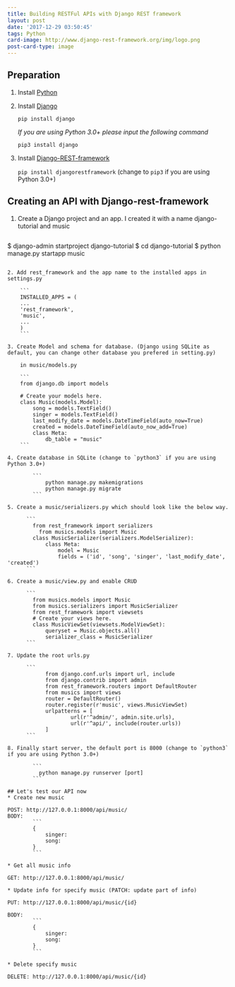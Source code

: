 ```yaml
---
title: Building RESTFul APIs with Django REST framework
layout: post
date: '2017-12-29 03:50:45'
tags: Python
card-image: http://www.django-rest-framework.org/img/logo.png
post-card-type: image
---
```


## Preparation
1. Install [Python](https://www.python.org/downloads/)
2. Install  [Django](https://github.com/django/django)

	`pip install django`

	*If you are using Python 3.0+ please input the following command*

    `pip3 install django`
3. Install [Django-REST-framework](http://www.django-rest-framework.org/)

    `pip install djangorestframework` (change to `pip3` if you are using Python 3.0+)

## Creating an API with Django-rest-framework

1. Create a Django project and an app. I created it with a name django-tutorial and music

	```
$ django-admin startproject django-tutorial
$ cd django-tutorial
$ python manage.py startapp music
```

2. Add rest_framework and the app name to the installed apps in settings.py

	```
    INSTALLED_APPS = (
    ...
    'rest_framework',
    'music',
    ...
    )
	```

3. Create Model and schema for database. (Django using SQLite as default, you can change other database you prefered in setting.py)

    in music/models.py

    ```
    from django.db import models

	# Create your models here.
    class Music(models.Model):
        song = models.TextField()
        singer = models.TextField()
        last_modify_date = models.DateTimeField(auto_now=True)
        created = models.DateTimeField(auto_now_add=True)
        class Meta:
            db_table = "music"
    ```

4. Create database in SQLite (change to `python3` if you are using Python 3.0+)

		```
			python manage.py makemigrations
			python manage.py migrate
		```

5. Create a music/serializers.py which should look like the below way.

	  ```
	    from rest_framework import serializers
		  from musics.models import Music
	    class MusicSerializer(serializers.ModelSerializer):
	        class Meta:
	            model = Music
	            fields = ('id', 'song', 'singer', 'last_modify_date', 'created')
	  ```

6. Create a music/view.py and enable CRUD

	  ```
	    from musics.models import Music
	    from musics.serializers import MusicSerializer
	    from rest_framework import viewsets
	    # Create your views here.
	    class MusicViewSet(viewsets.ModelViewSet):
	        queryset = Music.objects.all()
	        serializer_class = MusicSerializer
	  ```

7. Update the root urls.py

	  ```
			from django.conf.urls import url, include
			from django.contrib import admin
			from rest_framework.routers import DefaultRouter
			from musics import views
			router = DefaultRouter()
			router.register(r'music', views.MusicViewSet)
			urlpatterns = [
					url(r'^admin/', admin.site.urls),
					url(r'^api/', include(router.urls))
			]
	  ```

8. Finally start server, the default port is 8000 (change to `python3` if you are using Python 3.0+)

		```
		  python manage.py runserver [port]
		```

## Let's test our API now
* Create new music

POST: http://127.0.0.1:8000/api/music/
BODY:
		```
		{
		    singer:
		    song:
		}
		```

* Get all music info

GET: http://127.0.0.1:8000/api/music/

* Update info for specify music (PATCH: update part of info)

PUT: http://127.0.0.1:8000/api/music/{id}

BODY:
		```
		{
		    singer:
		    song:
		}
		```

* Delete specify music

DELETE: http://127.0.0.1:8000/api/music/{id}
